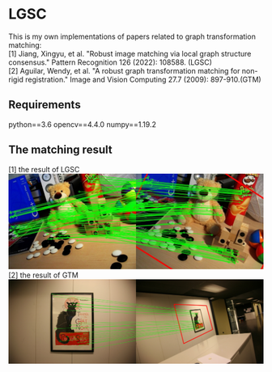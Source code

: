 # LGSC
This is my own implementations of papers related to graph transformation matching:  
[1] Jiang, Xingyu, et al. "Robust image matching via local graph structure consensus." Pattern Recognition 126 (2022): 108588. (LGSC)  
[2] Aguilar, Wendy, et al. "A robust graph transformation matching for non-rigid registration." Image and Vision Computing 27.7 (2009): 897-910.(GTM)
## Requirements 
python==3.6
opencv==4.4.0
numpy==1.19.2
## The matching result
[1] the result of LGSC
![image](https://github.com/EmptyCity1995/LGSC/blob/main/final_result.jpg)
[2] the result of GTM
![the result of GTM](https://github.com/EmptyCity1995/LGSC/blob/main/final_result_GTM.jpg)

